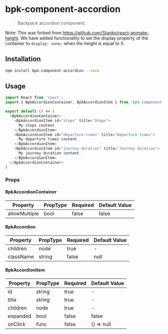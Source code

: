 # bpk-component-accordion

> Backpack accordion component.

Note: This was forked from https://github.com/Stanko/react-animate-height. We have added functionality to
set the display property of the container to `display: none;` when the height is equal to 0.

## Installation

```sh
npm install bpk-component-accordion --save
```

## Usage

```js
import React from 'react';
import { BpkAccordionContainer, BpkAccordionItem } from 'bpk-component-accordion';

export default () => (
  <BpkAccordionContainer>
    <BpkAccordionItem id="stops" title="Stops">
      My stops content.
    </BpkAccordionItem>
    <BpkAccordionItem id="departure-times" title="Departure times">
      My departure times content.
    </BpkAccordionItem>
    <BpkAccordionItem id="journey-duration" title="Journey duration">
      My journey duration content.
    </BpkAccordionItem>
  </BpkAccordionContainer>
)
```

### Props

#### BpkAccordionContainer

| Property      | PropType | Required | Default Value |
| ------------- | -------- | -------- | ------------- |
| allowMultiple | bool     | false    | false         |

#### BpkAccordion

| Property  | PropType | Required | Default Value |
| --------- | -------- | -------- | ------------- |
| children  | node     | true     | -             |
| className | string   | false    | null          |

#### BpkAccordionItem

| Property | PropType | Required | Default Value |
| -------- | -------- | -------- | ------------- |
| id       | string   | true     | -             |
| title    | string   | true     | -             |
| children | node     | true     | -             |
| expanded | bool     | false    | false         |
| onClick  | func     | false    | () => null    |
